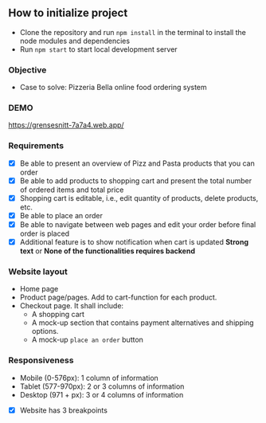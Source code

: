 ## How to initialize project

* Clone the repository and run `npm install` in the terminal to install the node modules and dependencies
* Run `npm start` to start local development server


### Objective
* Case to solve: Pizzeria Bella online food ordering system

### DEMO
https://grensesnitt-7a7a4.web.app/

### Requirements
 * [x] Be able to present an overview of Pizz and Pasta products that you can order
 * [x] Be able to add products to shopping cart and present the total number of ordered items and total price
 * [x] Shopping cart is editable, i.e., edit quantity of products, delete products, etc.
 * [x] Be able to place an order
 * [x] Be able to navigate between web pages and edit your order before final order is placed
 * [x] Additional feature is to show notification when cart is updated
 __Strong text__ or **None of the functionalities requires backend**

### Website layout
* Home page
* Product page/pages. Add to cart-function for each product.
* Checkout page. It shall include:
    * A shopping cart
    * A mock-up section that contains payment alternatives and shipping options.
    * A mock-up `place an order` button

### Responsiveness
* Mobile (0-576px): 1 column of information
* Tablet (577-970px): 2 or 3 columns of information
* Desktop (971 + px): 3 or 4 columns of information
* [x] Website has 3 breakpoints


